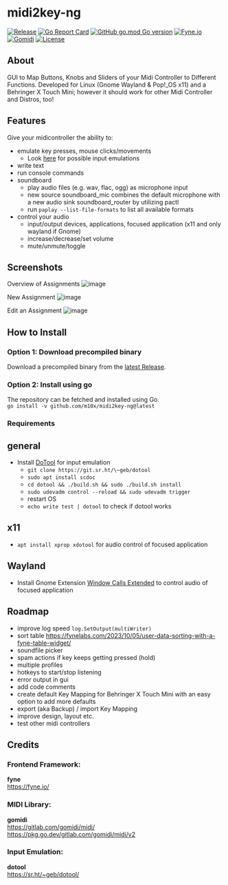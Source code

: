 # midi2key-ng
[![Release](https://img.shields.io/github/release/m10x/midi2key-ng.svg?color=brightgreen)](https://github.com/m10x/midi2key-ng/releases/latest)
[![Go Report Card](https://goreportcard.com/badge/github.com/m10x/midi2key-ng)](https://goreportcard.com/report/github.com/m10x/midi2key-ng)
[![GitHub go.mod Go version](https://img.shields.io/github/go-mod/go-version/m10x/midi2key-ng)](https://golang.org/)
[![Fyne.io](https://img.shields.io/badge/Fyne-v2-blue)](https://fyne.io/)
[![Gomidi](https://img.shields.io/badge/Gomidi-v2-blue)](https://gitlab.com/gomidi/midi/)
[![License](https://img.shields.io/badge/License-Apache%202.0-blue.svg)](https://www.apache.org/licenses/LICENSE-2.0)

## About

GUI to Map Buttons, Knobs and Sliders of your Midi Controller to Different Functions. Developed for Linux (Gnome Wayland & Pop!_OS x11) and a Behringer X Touch Mini; however it should work for other Midi Controller and Distros, too!

## Features
Give your midicontroller the ability to:
- emulate key presses, mouse clicks/movements
  - Look [here](https://git.sr.ht/~geb/dotool/tree/master/doc/dotool.1.scd#L62) for possible input emulations
- write text
- run console commands
- soundboard
  - play audio files (e.g. wav, flac, ogg) as microphone input
  - new source soundboard_mic combines the default microphone with a new audio sink soundboard_router by utilizing pactl
  - run `paplay --list-file-formats` to list all available formats
- control your audio
  - input/output devices, applications, focused application (x11 and only wayland if Gnome)
  - increase/decrease/set volume
  - mute/unmute/toggle

## Screenshots
Overview of Assignments
![image](https://user-images.githubusercontent.com/4344935/199974889-86d36ddc-32c7-48cc-b986-65a83aa575a3.png)

New Assignment
![image](https://user-images.githubusercontent.com/4344935/199975309-8205d9cf-65dd-4c01-b717-c5ccb2826150.png)

Edit an Assignment
![image](https://user-images.githubusercontent.com/4344935/199975097-e79b21e4-bd12-433b-9003-53939384a237.png)

## How to Install

### Option 1: Download precompiled binary
Download a precompiled binary from the [latest Release](https://github.com/m10x/midi2key-ng/releases).  

### Option 2: Install using go
The repository can be fetched and installed using Go.  
`go install -v github.com/m10x/midi2key-ng@latest`

### Requirements

## general
- Install [DoTool](https://sr.ht/~geb/dotool/) for input emulation
    - `git clone https://git.sr.ht/\~geb/dotool` 
    - `sudo apt install scdoc`
    - `cd dotool && ./build.sh && sudo ./build.sh install`
    - `sudo udevadm control --reload && sudo udevadm trigger`
    - restart OS
    - `echo write test | dotool` to check if dotool works

## x11
- `apt install xprop xdotool` for audio control of focused application

## Wayland
- Install Gnome Extension [Window Calls Extended](https://github.com/hseliger/window-calls-extended) to control audio of focused application
  
## Roadmap
- improve log speed `log.SetOutput(multiWriter)`
- sort table https://fynelabs.com/2023/10/05/user-data-sorting-with-a-fyne-table-widget/
- soundfile picker
- spam actions if key keeps getting pressed (hold)
- multiple profiles
- hotkeys to start/stop listening
- error output in gui
- add code comments
- create default Key Mapping for Behringer X Touch Mini with an easy option to add more defaults
- export (aka Backup) / import Key Mapping
- improve design, layout etc.
- test other midi controllers

## Credits

### Frontend Framework:  
**fyne**  
https://fyne.io/

### MIDI Library:
**gomidi**  
https://gitlab.com/gomidi/midi/ 
https://pkg.go.dev/gitlab.com/gomidi/midi/v2

### Input Emulation:
**dotool**  
https://sr.ht/~geb/dotool/
